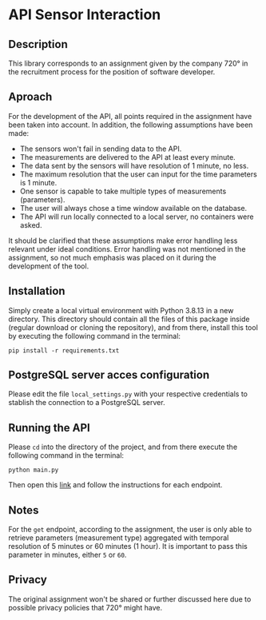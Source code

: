 # API Sensor Interaction
## Description

This library corresponds to an assignment given by the company 720° in the recruitment process for the position of software developer.

## Aproach

For the development of the API, all points required in the assignment have been taken into account. In addition, the following assumptions have been made:

- The sensors won't fail in sending data to the API.
- The measurements are delivered to the API at least every minute.
- The data sent by the sensors will have resolution of 1 minute, no less.
- The maximum resolution that the user can input for the time parameters is 1 minute.
- One sensor is capable to take multiple types of measurements (parameters).
- The user will always chose a time window available on the database.
- The API will run locally connected to a local server, no containers were asked.

It should be clarified that these assumptions make error handling less relevant under ideal conditions. Error handling was not mentioned in the assignment, so not much emphasis was placed on it during the development of the tool.

## Installation

Simply create a local virtual environment with Python 3.8.13 in a new directory. This directory should contain all the files of this package inside (regular download or cloning the repository), and from there, install this tool by executing the following command in the terminal:

```
pip install -r requirements.txt
```

## PostgreSQL server acces configuration

Please edit the file `local_settings.py` with your respective credentials to stablish the connection to a PostgreSQL server.

## Running the API

Please `cd` into the directory of the project, and from there execute the following command in the terminal:

```
python main.py
```

Then open this [link](http://127.0.0.1:8000/docs) and follow the instructions for each endpoint.

## Notes

For the `get` endpoint, according to the assignment, the user is only able to retrieve parameters (measurement type) aggregated with temporal resolution of 5 minutes or 60 minutes (1 hour). It is important to pass this parameter in minutes, either `5` or `60`.

## Privacy

The original assignment won't be shared or further discussed here due to possible privacy policies that 720° might have.
